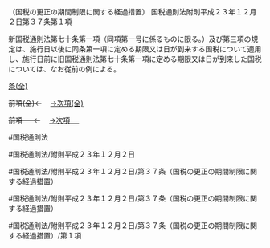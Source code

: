 （国税の更正の期間制限に関する経過措置）
国税通則法附則平成２３年１２月２日第３７条第１項

新国税通則法第七十条第一項（同項第一号に係るものに限る。）及び第三項の規定は、施行日以後に同条第一項に定める期限又は日が到来する国税について適用し、施行日前に旧国税通則法第七十条第一項に定める期限又は日が到来した国税については、なお従前の例による。

[条(全)](国税通則法＿＿＿＿附則平成２３年１２月２日第３７条_.md)

~~前項(全)←~~　  [→次項(全)](国税通則法＿＿＿＿附則平成２３年１２月２日第３７条第２項_.md)

~~前項 　 ←~~　  [→次項 　 ](国税通則法＿＿＿＿附則平成２３年１２月２日第３７条第２項.md)



#国税通則法

#国税通則法/附則平成２３年１２月２日

#国税通則法/附則平成２３年１２月２日/第３７条（国税の更正の期間制限に関する経過措置）

#国税通則法/附則平成２３年１２月２日/第３７条（国税の更正の期間制限に関する経過措置）

#国税通則法/附則平成２３年１２月２日/第３７条（国税の更正の期間制限に関する経過措置）/第１項

